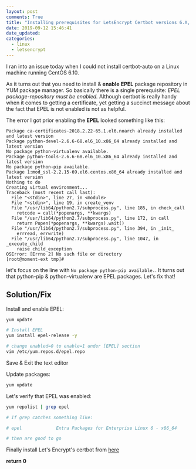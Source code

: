 ```yaml
---
layout: post
comments: True
title: "Installing prerequisites for LetsEncrypt Certbot versions 6.X, 7.X and up"
date: 2019-09-12 15:46:41
date_updated:
categories:
  - linux
  - letsencrypt
---
```


I ran into an issue today when I could not install certbot-auto on a Linux
machine running CentOS 6.10.

As it turns out that you need to install & **enable**  **EPEL** package repository in YUM package manager. So
basically there is a single prerequisite: _EPEL package-repository must be enabled._  Although certbot is really handy  when it comes to getting a certificate, yet getting a succinct message about the fact that EPEL is not enabled is not as helpful.

The error I got prior enabling the **EPEL** looked something like this:

    Package ca-certificates-2018.2.22-65.1.el6.noarch already installed and latest version
    Package python-devel-2.6.6-68.el6_10.x86_64 already installed and latest version
    No package python-virtualenv available.
    Package python-tools-2.6.6-68.el6_10.x86_64 already installed and latest version
    No package python-pip available.
    Package 1:mod_ssl-2.2.15-69.el6.centos.x86_64 already installed and latest version
    Nothing to do
    Creating virtual environment...
    Traceback (most recent call last):
      File "<stdin>", line 27, in <module>
      File "<stdin>", line 19, in create_venv
      File "/usr/lib64/python2.7/subprocess.py", line 185, in check_call
        retcode = call(*popenargs, **kwargs)
      File "/usr/lib64/python2.7/subprocess.py", line 172, in call
        return Popen(*popenargs, **kwargs).wait()
      File "/usr/lib64/python2.7/subprocess.py", line 394, in _init_
        errread, errwrite)
      File "/usr/lib64/python2.7/subprocess.py", line 1047, in _execute_child
        raise child_exception
    OSError: [Errno 2] No such file or directory
    [root@moment-ext tmp]#

let's focus on the line with `No package python-pip available.`.  It turns out
that  python-pip & python-virtualenv are EPEL packages.  Let's fix that!

## Solution/Fix

Install and enable EPEL:

```bash
yum update

# Install EPEL
yum install epel-release -y 

# change enabled=0 to enable=1 under [EPEL] section
vim /etc/yum.repos.d/epel.repo 
```
Save & Exit the text editor

Update packages:

```bash
yum update
```

Let's verify that EPEL was enabled:

```bash
yum repolist | grep epel

# If grep catches something like:

# epel             Extra Packages for Enterprise Linux 6 - x86_64           12,568

# then are good to go
```

Finally install Let's Encrypt's certbot from [here](https://certbot.eff.org/)

**return 0**
